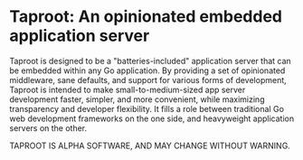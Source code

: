 # Taproot: An opinionated embedded application server

Taproot is designed to be a "batteries-included" application server that can be embedded within any Go application. By 
providing a set of opinionated middleware, sane defaults, and support for various forms of development, Taproot is 
intended to make small-to-medium-sized app server development faster, simpler, and more convenient, while maximizing 
transparency and developer flexibility. It fills a role between traditional Go web development frameworks on the one 
side, and heavyweight application servers on the other.

TAPROOT IS ALPHA SOFTWARE, AND MAY CHANGE WITHOUT WARNING.